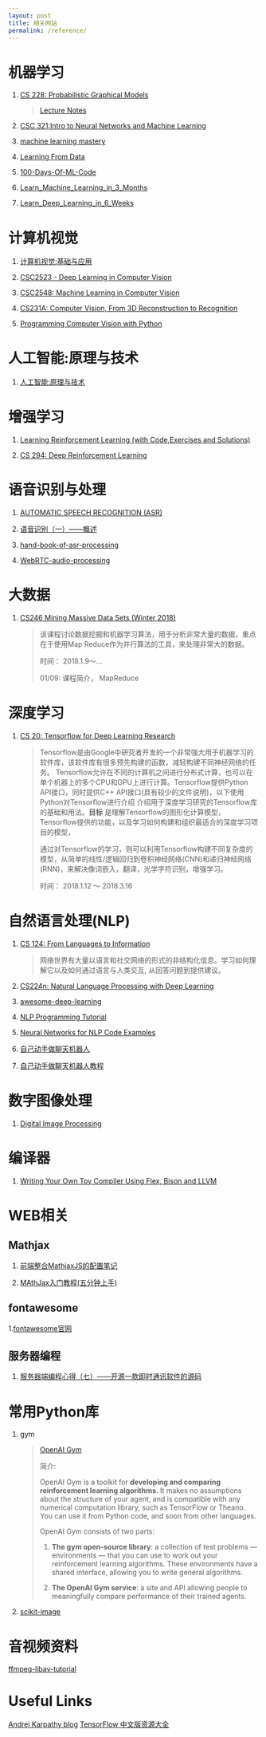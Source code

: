 ```yaml
---
layout: post
title: 相关网站
permalink: /reference/
---
```


# 机器学习

1. [CS 228: Probabilistic Graphical Models](http://cs.stanford.edu/~ermon/cs228/)

    > [Lecture Notes](https://ermongroup.github.io/cs228-notes/)

2. [CSC 321:Intro to Neural Networks and Machine Learning](http://www.cs.toronto.edu/~rgrosse/courses/csc321_2018/)

3. [machine learning mastery](https://machinelearningmastery.com/start-here/)

4. [Learning From Data](https://work.caltech.edu/telecourse.html)

5. [100-Days-Of-ML-Code](https://github.com/Avik-Jain/100-Days-Of-ML-Code)

6. [Learn_Machine_Learning_in_3_Months](https://github.com/llSourcell/Learn_Machine_Learning_in_3_Months)

7. [Learn_Deep_Learning_in_6_Weeks](https://github.com/llSourcell/Learn_Deep_Learning_in_6_Weeks)

# 计算机视觉

1. [计算机视觉:基础与应用](http://vision.stanford.edu/teaching/cs131_fall1718/)

2. [CSC2523 - Deep Learning in Computer Vision](http://www.cs.utoronto.ca/~fidler/teaching/2015/CSC2523.html)

3. [CSC2548: Machine Learning in Computer Vision](http://www.cs.utoronto.ca/~fidler/teaching/2018/CSC2548.html)

4. [CS231A: Computer Vision, From 3D Reconstruction to Recognition](http://web.stanford.edu/class/cs231a/)

5. [Programming Computer Vision with Python](http://programmingcomputervision.com/)

# 人工智能:原理与技术

1. [人工智能:原理与技术](http://web.stanford.edu/class/cs221/)

# 增强学习

1. [Learning Reinforcement Learning (with Code,Exercises and Solutions)](http://www.wildml.com/2016/10/learning-reinforcement-learning/)

2. [CS 294: Deep Reinforcement Learning](http://rll.berkeley.edu/deeprlcourse/)

# 语音识别与处理

1. [AUTOMATIC SPEECH RECOGNITION (ASR)](http://www.inf.ed.ac.uk/teaching/courses/asr/)

2. [语音识别（一）——概述](http://antkillerfarm.github.io/graphics/2018/04/16/speech.html)

3. [hand-book-of-asr-processing](https://legacy.gitbook.com/@shichaog1)

4. [WebRTC-audio-processing](https://github.com/shichaog/WebRTC-audio-processing)

# 大数据

1. [CS246 Mining Massive Data Sets (Winter 2018)](http://web.stanford.edu/class/cs246/)

    >该课程讨论数据挖掘和机器学习算法，用于分析非常大量的数据，重点在于使用Map Reduce作为并行算法的工具，来处理非常大的数据。
    >
    >时间： 2018.1.9～...
    >
    >01/09: 课程简介， MapReduce

# 深度学习

1. [CS 20: Tensorflow for Deep Learning Research](https://web.stanford.edu/class/cs20si/)

    > Tensorflow是由Google中研究者开发的一个非常强大用于机器学习的软件库，该软件库有很多预先构建的函数，减轻构建不同神经网络的任务。
    > Tensorflow允许在不同的计算机之间进行分布式计算，也可以在单个机器上的多个CPU和GPU上进行计算。Tensorflow提供Python API接口，同时提供C++ API接口(具有较少的文件说明)，以下使用Python对Tensorflow进行介绍
    > 介绍用于深度学习研究的Tensorflow库的基础和用法。**目标** 是理解Tensorflow的图形化计算模型，Tensorflow提供的功能，以及学习如何构建和组织最适合的深度学习项目的模型，
    >
    > 通过对Tensorflow的学习，则可以利用Tensorflow构建不同复杂度的模型，从简单的线性/逻辑回归到卷积神经网络(CNN)和递归神经网络(RNN)，来解决像词嵌入，翻译，光学字符识别，增强学习。
    >
    > 时间： 2018.1.12 ～ 2018.3.16
    >

# 自然语言处理(NLP)

1. [CS 124: From Languages to Information](http://web.stanford.edu/class/cs124/)

    > 网络世界有大量以语言和社交网络的形式的非结构化信息。学习如何理解它以及如何通过语言与人类交互, 从回答问题到提供建议。
    >

2. [CS224n: Natural Language Processing with Deep Learning](http://web.stanford.edu/class/cs224n/)

3. [awesome-deep-learning](https://github.com/ChristosChristofidis/awesome-deep-learning)

4. [NLP Programming Tutorial](https://github.com/neubig/nlptutorial)

5. [Neural Networks for NLP Code Examples](https://github.com/neubig/nn4nlp-code)

6. [自己动手做聊天机器人](http://www.shareditor.com/bloglistbytag/?tagname=%E8%87%AA%E5%B7%B1%E5%8A%A8%E6%89%8B%E5%81%9A%E8%81%8A%E5%A4%A9%E6%9C%BA%E5%99%A8%E4%BA%BA)

7. [自己动手做聊天机器人教程](https://github.com/warmheartli/ChatBotCourse)

# 数字图像处理

1. [Digital Image Processing](https://web.stanford.edu/class/ee368/handouts.html)

# 编译器
1. [Writing Your Own Toy Compiler Using Flex, Bison and LLVM](https://gnuu.org/2009/09/18/writing-your-own-toy-compiler/)

# WEB相关

## Mathjax

1. [前端整合MathjaxJS的配置笔记](https://www.cnblogs.com/tianshifu/p/6388391.html)

2. [MAthJax入门教程(五分钟上手)](https://www.cnblogs.com/bobofuns/p/6829920.html)

## fontawesome

1.[fontawesome官网](http://fontawesome.dashgame.com/)

## 服务器编程

1. [服务器端编程心得（七）——开源一款即时通讯软件的源码](https://www.cnblogs.com/balloonwj/p/9093560.html)

# 常用Python库

1. gym

    > [OpenAI Gym](https://gym.openai.com/docs/)
    >
    > 简介:
    >
    >OpenAI Gym is a toolkit for **developing and comparing reinforcement learning algorithms**. It makes no assumptions about the structure of your agent, and is compatible with any numerical computation library, such as TensorFlow or Theano. You can use it from Python code, and soon from other languages.
    >
    > OpenAI Gym consists of two parts:
    >
    > 1. **The gym open-source library**: a collection of test problems — environments — that you can use to work out your reinforcement learning algorithms. These environments have a shared interface, allowing you to write general algorithms.
    >
    > 2. **The OpenAI Gym service**: a site and API allowing people to meaningfully compare performance of their trained agents.

2. [scikit-image](http://www.scipy-lectures.org/packages/scikit-image/)

# 音视频资料

[ffmpeg-libav-tutorial](https://github.com/leandromoreira/ffmpeg-libav-tutorial)

# Useful Links

[Andrej Karpathy blog](http://karpathy.github.io/)
[TensorFlow 中文版资源大全](http://whosmall.com/?post=322)
